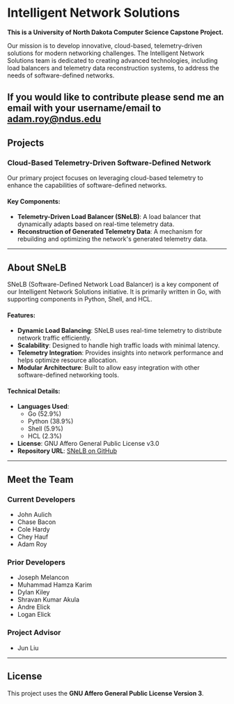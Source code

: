 # Intelligent Network Solutions
**This is a University of North Dakota Computer Science Capstone Project.**

Our mission is to develop innovative, cloud-based, telemetry-driven solutions for modern networking challenges. The Intelligent Network Solutions team is dedicated to creating advanced technologies, including load balancers and telemetry data reconstruction systems, to address the needs of software-defined networks.

If you would like to contribute please send me an email with your username/email to adam.roy@ndus.edu
---

## Projects

### **Cloud-Based Telemetry-Driven Software-Defined Network**
Our primary project focuses on leveraging cloud-based telemetry to enhance the capabilities of software-defined networks.

#### Key Components:
- **Telemetry-Driven Load Balancer (SNeLB)**: A load balancer that dynamically adapts based on real-time telemetry data.
- **Reconstruction of Generated Telemetry Data**: A mechanism for rebuilding and optimizing the network's generated telemetry data.

---

## About SNeLB

SNeLB (Software-Defined Network Load Balancer) is a key component of our Intelligent Network Solutions initiative. It is primarily written in Go, with supporting components in Python, Shell, and HCL.

#### Features:
- **Dynamic Load Balancing**: SNeLB uses real-time telemetry to distribute network traffic efficiently.
- **Scalability**: Designed to handle high traffic loads with minimal latency.
- **Telemetry Integration**: Provides insights into network performance and helps optimize resource allocation.
- **Modular Architecture**: Built to allow easy integration with other software-defined networking tools.

#### Technical Details:
- **Languages Used**: 
  - Go (52.9%)
  - Python (38.9%)
  - Shell (5.9%)
  - HCL (2.3%)
- **License**: GNU Affero General Public License v3.0
- **Repository URL**: [SNeLB on GitHub](https://github.com/Intelligent-Network-Solutions/SNeLB)

---

## Meet the Team

### Current Developers
- John Aulich
- Chase Bacon
- Cole Hardy
- Chey Hauf
- Adam Roy

### Prior Developers
- Joseph Melancon
- Muhammad Hamza Karim
- Dylan Kiley
- Shravan Kumar Akula
- Andre Elick
- Logan Elick

### Project Advisor
- Jun Liu

---

## License

This project uses the **GNU Affero General Public License Version 3**.

